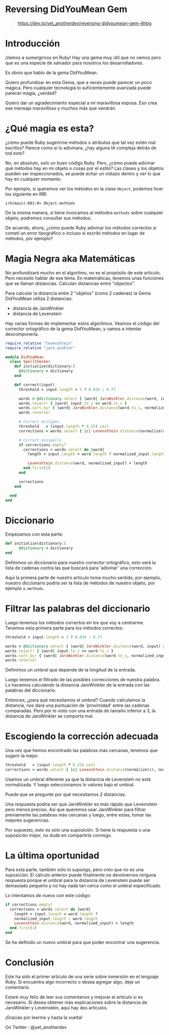 
# Reversing DidYouMean Gem

> https://dev.to/yet_anotherdev/reversing-didyoumean-gem-4hbg

# Introducción

¡Vamos a sumergirnos en Ruby! Hay una gema muy útil que no vemos pero que es una especie de salvador para nosotros los desarrolladores.

Es obvio que hablo de la gema DidYouMean.

Quiero profundizar en esta Gema, que a veces puede parecer un poco mágica. Pero cualquier tecnología lo suficientemente avanzada puede parecer magia, ¿verdad?

Quiero dar un agradecimiento especial a mi maravillosa esposa. Eso crea ese mensaje maravilloso y muchos más que vendrán.

# ¿Qué magia es esta?

¿cómo puede Ruby sugerirme métodos o atributos que tal vez estén mal escritos? Parece como si lo adivinara, ¿hay alguna IA compleja detrás de tod esto?

No, en absoluto, solo un buen código Ruby. Pero, ¿cómo puede adivinar qué métodos hay en mi objeto o cosas por el estilo? Las clases y los objetos pueden ser inspeccionados, se puede echar un vistazo dentro y ver lo que hay en cualquier momento.

Por ejemplo, si queremos ver los métodos en la clase `Object`, podemos hcer los siguiente en IRB:

```
irb(main):001:0> Object.methods
```

De la misma manera, si tiene invocamos al métodos `methods` sobre cualquier objeto, podremos consultar sus métodos.

De acuerdo, ahora, ¿cómo puede Ruby adivinar los métodos correctos si cometí un error tipográfico o incluso si escribí métodos en lugar de métodos, por ejemplo?

# Magia Negra aka Matemáticas

No profundizaré mucho en el algoritmo, no es el propósito de este artículo. Pero necesito hablar de ese tema. En matemáticas, tenemos unas funciones que se llaman distancias. Calculan distancias entre "objectos".

Para calcular la distancia entre 2 "objetos" (como 2 cadenas) la Gema DidYouMean utiliza 2 distancias:

* distancia de JaroWinkler
* distancia de Levenstein

Hay varias formas de implementar estos algoritmos. Veamos el código del corrector ortográfico de la gema DidYouMean, y vamos a intentar descomponerla.

```ruby
require_relative "levenshtein"
require_relative "jaro_winkler"

module DidYouMean
  class SpellChecker
    def initialize(dictionary:)
      @dictionary = dictionary
    end

    def correct(input)
      threshold = input.length > 3 ? 0.834 : 0.77

      words = @dictionary.select { |word| JaroWinkler.distance(word, input) >= threshold }
      words.reject! { |word| input.to_s == word.to_s }
      words.sort_by! { |word| JaroWinkler.distance(word.to_s, normalized_input) }
      words.reverse!

      # Correct mistypes
      threshold   = (input.length * 0.25).ceil
      corrections = words.select { |c| Levenshtein.distance(normalize(c), normalized_input) <= threshold }

      # Correct misspells
      if corrections.empty?
        corrections = words.select do |word|
          length = input.length < word.length ? normalized_input.length : word.length

          Levenshtein.distance(word, normalized_input) < length
        end.first(1)
      end

      corrections
    end

  end
end
```

# Diccionario

Empezamos con esta parte:

```ruby
def initialize(dictionary:)
      @dictionary = dictionary
end
```

Definimos un diccionario para nuestro corrector ortográfico, esto será la lista de cadenas contra las que buscará para 'adivinar' una corrección.

Aquí la primera parte de nuestro artículo toma mucho sentido, por ejemplo, nuestro diccionario podría ser la lista de métodos de nuestro objeto, por ejemplo `a.methods`.

# Filtrar las palabras del diccionario

Luego tenemos los métodos correctos en los que voy a centrarme.
Tenemos esta primera parte para los métodos correctos:

```ruby
threshold = input.length > 3 ? 0.834 : 0.77

words = @dictionary.select { |word| JaroWinkler.distance(word, input) >= threshold }
words.reject! { |word| input.to_s == word.to_s }
words.sort_by! { |word| JaroWinkler.distance(word.to_s, normalized_input) }
words.reverse!
```

Definimos un umbral que depende de la longitud de la entrada.

Luego tenemos el filtrado de las posibles correcciones de nuestra palabra. Lo hacemos calculando la distancia JaroWinkler de la entrada con las palabras del diccionario.

Entonces, ¿para qué necesitamos el umbral? Cuando calculamos la distancia, nos dará una puntuación de 'proximidad' entre las cadenas comparadas. Pero por lo visto con una entrada de tamaño inferior a 3, la distancia de JaroWinkler se comporta mal.

# Escogiendo la corrección adecuada

Una vez que hemos encontrado las palabras más cercanas, tenemos que sugerir la mejor.

```ruby
threshold   = (input.length * 0.25).ceil
corrections = words.select { |c| Levenshtein.distance(normalize(c), normalized_input) <= threshold }
```

Usamos un umbral diferente ya que la distancia de Levenstein no está normalizada. Y luego seleccionamos lo valores bajo el umbral.

Puede que se pregunte por qué necesitamos 2 distancias.

Una respuesta podría ser que JaroWinkler es más rápido que Leveinstein pero menos preciso. Así que queremos usar JaroWinkler para filtrar previamente las palabras más cercanas y luego, entre estas, tomar las mejores sugerencias.

Por supuesto, esto es solo una suposición. Si tiene la respuesta o una suposición mejor, no dude en compartirla conmigo.

# La última oportunidad

Para esta parte, también sólo lo supongo, pero creo que no es una suposición. El cálculo anterior puede finalmente no devolvernos ninguna respuesta porque el umbral para la distancia de Levenstein puede ser demasiado pequeño y no hay nada tan cerca como el umbral especificado.

Lo intentamos de nuevo con este código:

```ruby
if corrections.empty?
  corrections = words.select do |word|
    length = input.length < word.length ?
    normalized_input.length : word.length
    Levenshtein.distance(word, normalized_input) < length
  end.first(1)
end
```

Se ha definido un nuevo umbral para que poder encontrar una sugerencia.

# Conclusión

Este ha sido el primer artículo de una serie sobre inmersión en el lenguaje Ruby. Si encuentra algo incorrecto o desea agregar algo, deje un comentario.

Estaré muy feliz de leer sus comentarios y mejorar el artículo si es necesario.
Si desea obtener más explicaciones sobre la distancia de JaroWinkler y Leveinstein, aquí hay dos artículos.

¡Gracias por leerme y hasta la vuelta!

On Twitter : @yet_anotherdev
